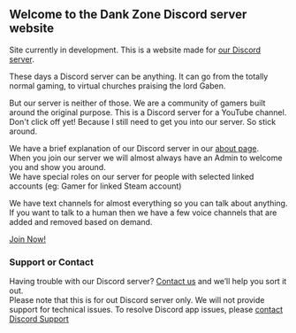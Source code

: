 ## Welcome to the Dank Zone Discord server website

<p>Site currently in development.
This is a website made for <a href="https://discordapp.com/invite/gwamp7n">our Discord server</a>.

These days a Discord server can be anything. It can go from the totally normal gaming, to virtual churches praising the lord Gaben.

But our server is neither of those. We are a community of gamers built around the original purpose. This is a Discord server for a YouTube channel.<br/>
Don't click off yet! Because I still need to get you into our server. So stick around.

We have a brief explanation of our Discord server in our <a href="./about.html">about page</a>.<br/>
When you join our server we will almost always have an Admin to welcome you and show you around.<br/>
We have special roles on our server for people with selected linked accounts (eg: Gamer for linked Steam account)

We have text channels for almost everything so you can talk about anything.<br/>
If you want to talk to a human then we have a few voice channels that are added and removed based on demand.

<a href="https://discordapp.com/invite/gwamp7n">Join Now!</a></p>

### Support or Contact

Having trouble with our Discord server? [Contact us](mailto:dankzonediscord@gmail.com) and we’ll help you sort it out.</br>
Please note that this is for out Discord server only. We will not provide support for technical issues. To resolve Discord app issues, please [contact Discord Support](https://support.discordapp.com/)
